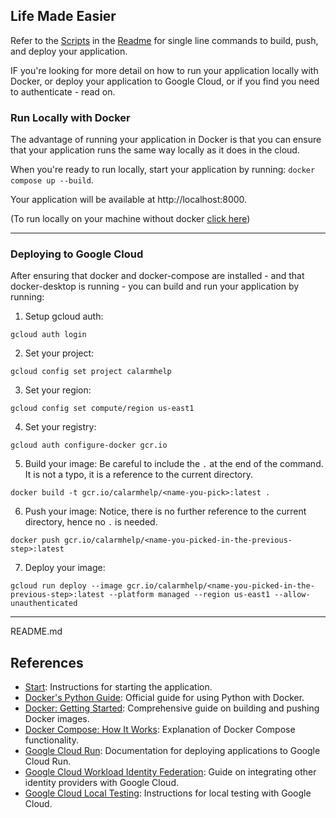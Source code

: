 ## Life Made Easier
Refer to the [Scripts](README.md#scripts) in the [Readme](README.md) for single line commands to build, push, and deploy your application.

IF you're looking for more detail on how to run your application locally with Docker, or deploy your application to Google Cloud, or if you find you need to authenticate - read on.

### Run Locally with Docker
The advantage of running your application in Docker is that you can ensure that your application runs the same way locally as it does in the cloud.

When you're ready to run locally, start your application by running:
`docker compose up --build`.

Your application will be available at http://localhost:8000.

(To run locally on your machine without docker [click here](README.md#locally-on-your-machine))
_________________

### Deploying to Google Cloud
After ensuring that docker and docker-compose are installed - and that docker-desktop is running - you can build and run your application by running:
1. Setup gcloud auth: 
  ```
  gcloud auth login
  ```
2. Set your project: 
```
gcloud config set project calarmhelp
```
3. Set your region: 
```
gcloud config set compute/region us-east1
```
4. Set your registry: 
```
gcloud auth configure-docker gcr.io
```
5. Build your image: 
Be careful to include the `.` at the end of the command.
It is not a typo, it is a reference to the current directory.
```
docker build -t gcr.io/calarmhelp/<name-you-pick>:latest .
```
6. Push your image: 
Notice, there is no further reference to the current directory, hence no `.` is needed.
```
docker push gcr.io/calarmhelp/<name-you-picked-in-the-previous-step>:latest
```
7. Deploy your image: 
```
gcloud run deploy --image gcr.io/calarmhelp/<name-you-picked-in-the-previous-step>:latest --platform managed --region us-east1 --allow-unauthenticated
```

_________________
README.md
## References
- [Start](README.md#Start): Instructions for starting the application.
- [Docker's Python Guide](https://docs.docker.com/language/python/): Official guide for using Python with Docker.
- [Docker: Getting Started](https://docs.docker.com/get-started/workshop/): Comprehensive guide on building and pushing Docker images.
- [Docker Compose: How It Works](https://docs.docker.com/compose/compose-application-model/): Explanation of Docker Compose functionality.
- [Google Cloud Run](https://cloud.google.com/run/docs/deploying): Documentation for deploying applications to Google Cloud Run.
- [Google Cloud Workload Identity Federation](https://cloud.google.com/iam/docs/workload-identity-federation-with-other-providers): Guide on integrating other identity providers with Google Cloud.
- [Google Cloud Local Testing](https://cloud.google.com/kubernetes-engine/enterprise/knative-serving/docs/testing/local): Instructions for local testing with Google Cloud.